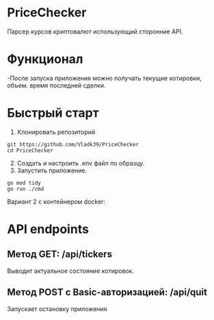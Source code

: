 #  PriceChecker 
Парсер курсов криптовалют использующий сторонние API.
#  Функционал
-После запуска приложения можно получать текущие котировки, объем. время последней сделки.
#  Быстрый старт
1. Клонировать репозиторий 
```
git https://github.com/Vladk39/PriceChecker
cd PriceChecker
```
2. Создать и настроить .env файл по образцу.
3. Запустить приложение.
```
go mod tidy
go run ./cmd
```
Вариант 2 с контейнером docker:

#  API  endpoints
## Метод GET: /api/tickers 
Выводит актуальное состояние котировок.
## Метод  POST с Basic-авторизацией: /api/quit
Запускает остановку приложения

